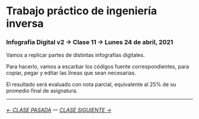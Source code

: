 # Trabajo práctico de ingeniería inversa

### Infografía Digital v2 → Clase 11 → Lunes 24 de abril, 2021

Vamos a replicar partes de distintas infografías digitales. 

Para hacerlo, vamos a escarbar los códigos fuente correspondientes, para copiar, pegar y editar las líneas que sean necesarias.

El resultado será evaluado con nota parcial, equivalente al 25% de su promedio final de asignatura.

- - - - - - - - - - - - -

###### [← CLASE PASADA](https://github.com/profesorfaco/dno075-2021/tree/main/clase-10) — [CLASE SIGUIENTE →](https://github.com/profesorfaco/dno075-2021/tree/main/clase-12) 
